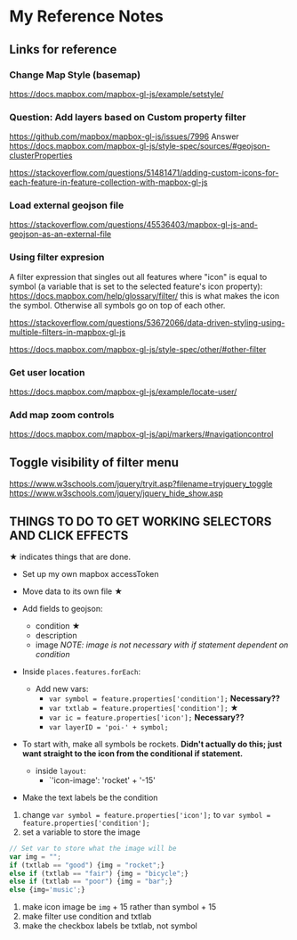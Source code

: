 # My Reference Notes

## Links for reference

### Change Map Style (basemap)

<https://docs.mapbox.com/mapbox-gl-js/example/setstyle/>

### Question: Add layers based on Custom property filter

<https://github.com/mapbox/mapbox-gl-js/issues/7996>
Answer
<https://docs.mapbox.com/mapbox-gl-js/style-spec/sources/#geojson-clusterProperties>

<https://stackoverflow.com/questions/51481471/adding-custom-icons-for-each-feature-in-feature-collection-with-mapbox-gl-js>

### Load external geojson file

<https://stackoverflow.com/questions/45536403/mapbox-gl-js-and-geojson-as-an-external-file>

### Using filter expresion

A filter expression that singles out all features where "icon" is equal to symbol (a variable that is set to the selected feature's icon property):
<https://docs.mapbox.com/help/glossary/filter/>
this is what makes the icon the symbol. Otherwise all symbols go on top of each other.

<https://stackoverflow.com/questions/53672066/data-driven-styling-using-multiple-filters-in-mapbox-gl-js>

<https://docs.mapbox.com/mapbox-gl-js/style-spec/other/#other-filter>


### Get user location
<https://docs.mapbox.com/mapbox-gl-js/example/locate-user/>

### Add map zoom controls
<https://docs.mapbox.com/mapbox-gl-js/api/markers/#navigationcontrol>

## Toggle visibility of filter menu
<https://www.w3schools.com/jquery/tryit.asp?filename=tryjquery_toggle>
<https://www.w3schools.com/jquery/jquery_hide_show.asp>



## THINGS TO DO TO GET WORKING SELECTORS AND CLICK EFFECTS

&#9733; indicates things that are done.

* Set up my own mapbox accessToken

* Move data to its own file  &#9733;

* Add fields to geojson:
  * condition   &#9733;
  * description
  * image *NOTE: image is not necessary with if statement dependent on condition*

* Inside `places.features.forEach`:
  * Add new vars:
    * `var symbol = feature.properties['condition'];` **Necessary??**
    * `var txtlab = feature.properties['condition'];`  &#9733;
    * `var ic = feature.properties['icon'];`  **Necessary??**
    * `var layerID = 'poi-' + symbol;`

* To start with, make all symbols be rockets.  **Didn't actually do this; just want straight to the icon from the conditional if statement.**
  * inside `layout`:
    * `'icon-image': 'rocket' + '-15'
  

* Make the text labels be the condition


1. change `var symbol = feature.properties['icon'];` to `var symbol = feature.properties['condition'];`
1. set a variable to store the image

```javascript
// Set var to store what the image will be
var img = "";
if (txtlab == "good") {img = "rocket";}
else if (txtlab == "fair") {img = "bicycle";}
else if (txtlab == "poor") {img = "bar";}
else {img='music';}
```

1. make icon image be `img` + 15 rather than symbol + 15
1. make filter use condition and txtlab
1. make the checkbox labels be txtlab, not symbol


